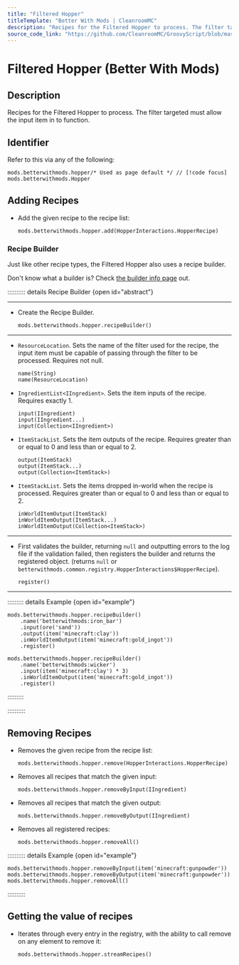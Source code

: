 ```yaml
---
title: "Filtered Hopper"
titleTemplate: "Better With Mods | CleanroomMC"
description: "Recipes for the Filtered Hopper to process. The filter targeted must allow the input item in to function."
source_code_link: "https://github.com/CleanroomMC/GroovyScript/blob/master/src/main/java/com/cleanroommc/groovyscript/compat/mods/betterwithmods/Hopper.java"
---
```


# Filtered Hopper (Better With Mods)

## Description

Recipes for the Filtered Hopper to process. The filter targeted must allow the input item in to function.

## Identifier

Refer to this via any of the following:

```groovy:no-line-numbers {1}
mods.betterwithmods.hopper/* Used as page default */ // [!code focus]
mods.betterwithmods.Hopper
```


## Adding Recipes

- Add the given recipe to the recipe list:

    ```groovy:no-line-numbers
    mods.betterwithmods.hopper.add(HopperInteractions.HopperRecipe)
    ```


### Recipe Builder

Just like other recipe types, the Filtered Hopper also uses a recipe builder.

Don't know what a builder is? Check [the builder info page](../../getting_started/builder.md) out.

:::::::::: details Recipe Builder {open id="abstract"}

---

- Create the Recipe Builder.

    ```groovy:no-line-numbers
    mods.betterwithmods.hopper.recipeBuilder()
    ```

---

- `ResourceLocation`. Sets the name of the filter used for the recipe, the input item must be capable of passing through the filter to be processed. Requires not null.

    ```groovy:no-line-numbers
    name(String)
    name(ResourceLocation)
    ```

- `IngredientList<IIngredient>`. Sets the item inputs of the recipe. Requires exactly 1.

    ```groovy:no-line-numbers
    input(IIngredient)
    input(IIngredient...)
    input(Collection<IIngredient>)
    ```

- `ItemStackList`. Sets the item outputs of the recipe. Requires greater than or equal to 0 and less than or equal to 2.

    ```groovy:no-line-numbers
    output(ItemStack)
    output(ItemStack...)
    output(Collection<ItemStack>)
    ```

- `ItemStackList`. Sets the items dropped in-world when the recipe is processed. Requires greater than or equal to 0 and less than or equal to 2.

    ```groovy:no-line-numbers
    inWorldItemOutput(ItemStack)
    inWorldItemOutput(ItemStack...)
    inWorldItemOutput(Collection<ItemStack>)
    ```

---

- First validates the builder, returning `null` and outputting errors to the log file if the validation failed, then registers the builder and returns the registered object. (returns `null` or `betterwithmods.common.registry.HopperInteractions$HopperRecipe`).

    ```groovy:no-line-numbers
    register()
    ```

---

::::::::: details Example {open id="example"}
```groovy:no-line-numbers
mods.betterwithmods.hopper.recipeBuilder()
    .name('betterwithmods:iron_bar')
    .input(ore('sand'))
    .output(item('minecraft:clay'))
    .inWorldItemOutput(item('minecraft:gold_ingot'))
    .register()

mods.betterwithmods.hopper.recipeBuilder()
    .name('betterwithmods:wicker')
    .input(item('minecraft:clay') * 3)
    .inWorldItemOutput(item('minecraft:gold_ingot'))
    .register()
```

:::::::::

::::::::::

## Removing Recipes

- Removes the given recipe from the recipe list:

    ```groovy:no-line-numbers
    mods.betterwithmods.hopper.remove(HopperInteractions.HopperRecipe)
    ```

- Removes all recipes that match the given input:

    ```groovy:no-line-numbers
    mods.betterwithmods.hopper.removeByInput(IIngredient)
    ```

- Removes all recipes that match the given output:

    ```groovy:no-line-numbers
    mods.betterwithmods.hopper.removeByOutput(IIngredient)
    ```

- Removes all registered recipes:

    ```groovy:no-line-numbers
    mods.betterwithmods.hopper.removeAll()
    ```

:::::::::: details Example {open id="example"}
```groovy:no-line-numbers
mods.betterwithmods.hopper.removeByInput(item('minecraft:gunpowder'))
mods.betterwithmods.hopper.removeByOutput(item('minecraft:gunpowder'))
mods.betterwithmods.hopper.removeAll()
```

::::::::::

## Getting the value of recipes

- Iterates through every entry in the registry, with the ability to call remove on any element to remove it:

    ```groovy:no-line-numbers
    mods.betterwithmods.hopper.streamRecipes()
    ```
